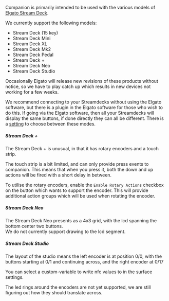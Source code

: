 Companion is primarily intended to be used with the various models of [Elgato Stream Deck](https://www.elgato.com/en/stream-deck).

We currently support the following models:

- Stream Deck (15 key)
- Stream Deck Mini
- Stream Deck XL
- Stream Deck Mk2
- Stream Deck Pedal
- Stream Deck +
- Stream Deck Neo
- Stream Deck Studio

Occasionally Elgato will release new revisions of these products without notice, so we have to play catch up which results in new devices not working for a few weeks.

We recommend connecting to your Streamdecks without using the Elgato software, but there is a plugin in the Elgato software for those who wish to do this. If going via the Elgato software, then all your Streamdecks will display the same buttons, if done directly they can all be different. There is a [setting](#3_config/settings/surfaces.md) to choose between these modes.

##### Stream Deck +

The Stream Deck + is unusual, in that it has rotary encoders and a touch strip.

The touch strip is a bit limited, and can only provide press events to companion. This means that when you press it, both the down and up actions will be fired with a short delay in between.

To utilise the rotary encoders, enable the `Enable Rotary Actions` checkbox on the button which wants to support the encoder. This will provide additional action groups which will be used when rotating the encoder.

##### Stream Deck Neo

The Stream Deck Neo presents as a 4x3 grid, with the lcd spanning the bottom center two buttons.  
We do not currently support drawing to the lcd segment.

##### Stream Deck Studio

The layout of the studio means the left encoder is at position 0/0, with the buttons starting at 0/1 and continuing across, and the right encoder at 0/17

You can select a custom-variable to write nfc values to in the surface settings.

The led rings around the encoders are not yet supported, we are still figuring out how they should translate across.
